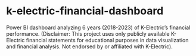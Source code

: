 # k-electric-financial-dashboard
Power BI dashboard analyzing 6 years (2018-2023) of K-Electric’s financial performance. (Disclaimer: This project uses only publicly available K-Electric financial statements for educational purposes in data visualization and financial analysis. Not endorsed by or affiliated with K-Electric).
